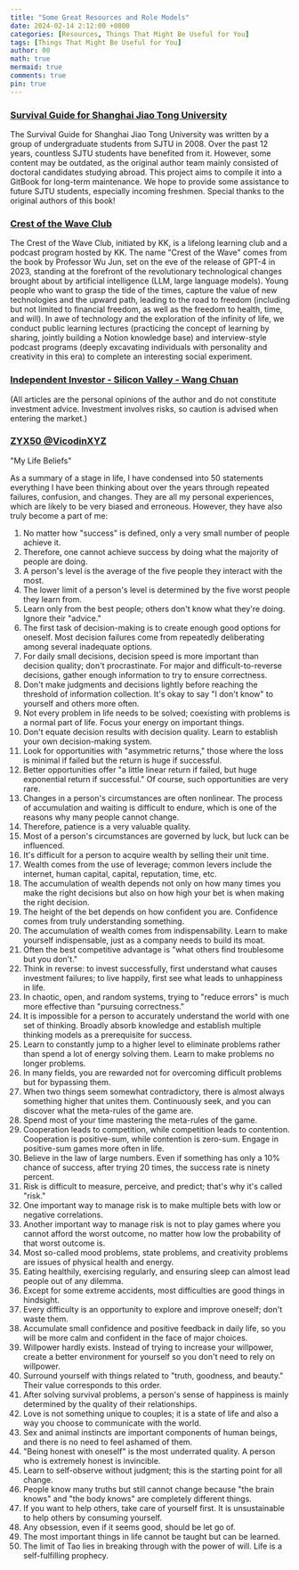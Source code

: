 ```yaml
---
title: "Some Great Resources and Role Models"
date: 2024-02-14 2:12:00 +0800
categories: [Resources, Things That Might Be Useful for You]
tags: [Things That Might Be Useful for You]
author: 00
math: true
mermaid: true
comments: true
pin: true
---
```


### [Survival Guide for Shanghai Jiao Tong University](https://survivesjtu.gitbook.io/survivesjtumanual/)

The Survival Guide for Shanghai Jiao Tong University was written by a group of undergraduate students from SJTU in 2008. Over the past 12 years, countless SJTU students have benefited from it. However, some content may be outdated, as the original author team mainly consisted of doctoral candidates studying abroad. This project aims to compile it into a GitBook for long-term maintenance. We hope to provide some assistance to future SJTU students, especially incoming freshmen. Special thanks to the original authors of this book!

### [Crest of the Wave Club](https://confused-gym-8fc.notion.site/dc7ab3f3ddad46fea4de7ff995a7a4ab)

The Crest of the Wave Club, initiated by KK, is a lifelong learning club and a podcast program hosted by KK. The name "Crest of the Wave" comes from the book by Professor Wu Jun, set on the eve of the release of GPT-4 in 2023, standing at the forefront of the revolutionary technological changes brought about by artificial intelligence (LLM, large language models). Young people who want to grasp the tide of the times, capture the value of new technologies and the upward path, leading to the road to freedom (including but not limited to financial freedom, as well as the freedom to health, time, and will). In awe of technology and the exploration of the infinity of life, we conduct public learning lectures (practicing the concept of learning by sharing, jointly building a Notion knowledge base) and interview-style podcast programs (deeply excavating individuals with personality and creativity in this era) to complete an interesting social experiment.

### [Independent Investor - Silicon Valley - Wang Chuan](https://chuan.us/)

(All articles are the personal opinions of the author and do not constitute investment advice. Investment involves risks, so caution is advised when entering the market.)

### [ZYX50 @VicodinXYZ](https://weibo.com/u/1977585731)

"My Life Beliefs"

As a summary of a stage in life, I have condensed into 50 statements everything I have been thinking about over the years through repeated failures, confusion, and changes. They are all my personal experiences, which are likely to be very biased and erroneous. However, they have also truly become a part of me:

1. No matter how "success" is defined, only a very small number of people achieve it.
2. Therefore, one cannot achieve success by doing what the majority of people are doing.
3. A person's level is the average of the five people they interact with the most.
4. The lower limit of a person's level is determined by the five worst people they learn from.
5. Learn only from the best people; others don't know what they're doing. Ignore their "advice."
6. The first task of decision-making is to create enough good options for oneself. Most decision failures come from repeatedly deliberating among several inadequate options.
7. For daily small decisions, decision speed is more important than decision quality; don't procrastinate. For major and difficult-to-reverse decisions, gather enough information to try to ensure correctness.
8. Don't make judgments and decisions lightly before reaching the threshold of information collection. It's okay to say "I don't know" to yourself and others more often.
9. Not every problem in life needs to be solved; coexisting with problems is a normal part of life. Focus your energy on important things.
10. Don't equate decision results with decision quality. Learn to establish your own decision-making system.
11. Look for opportunities with "asymmetric returns," those where the loss is minimal if failed but the return is huge if successful.
12. Better opportunities offer "a little linear return if failed, but huge exponential return if successful." Of course, such opportunities are very rare.
13. Changes in a person's circumstances are often nonlinear. The process of accumulation and waiting is difficult to endure, which is one of the reasons why many people cannot change.
14. Therefore, patience is a very valuable quality.
15. Most of a person's circumstances are governed by luck, but luck can be influenced.
16. It's difficult for a person to acquire wealth by selling their unit time.
17. Wealth comes from the use of leverage; common levers include the internet, human capital, capital, reputation, time, etc.
18. The accumulation of wealth depends not only on how many times you make the right decisions but also on how high your bet is when making the right decision.
19. The height of the bet depends on how confident you are. Confidence comes from truly understanding something.
20. The accumulation of wealth comes from indispensability. Learn to make yourself indispensable, just as a company needs to build its moat.
21. Often the best competitive advantage is "what others find troublesome but you don't."
22. Think in reverse: to invest successfully, first understand what causes investment failures; to live happily, first see what leads to unhappiness in life.
23. In chaotic, open, and random systems, trying to "reduce errors" is much more effective than "pursuing correctness."
24. It is impossible for a person to accurately understand the world with one set of thinking. Broadly absorb knowledge and establish multiple thinking models as a prerequisite for success.
25. Learn to constantly jump to a higher level to eliminate problems rather than spend a lot of energy solving them. Learn to make problems no longer problems.
26. In many fields, you are rewarded not for overcoming difficult problems but for bypassing them.
27. When two things seem somewhat contradictory, there is almost always something higher that unites them. Continuously seek, and you can discover what the meta-rules of the game are.
28. Spend most of your time mastering the meta-rules of the game.
29. Cooperation leads to competition, while competition leads to contention. Cooperation is positive-sum, while contention is zero-sum. Engage in positive-sum games more often in life.
30. Believe in the law of large numbers. Even if something has only a 10% chance of success, after trying 20 times, the success rate is ninety percent.
31. Risk is difficult to measure, perceive, and predict; that's why it's called "risk."
32. One important way to manage risk is to make multiple bets with low or negative correlations.
33. Another important way to manage risk is not to play games where you cannot afford the worst outcome, no matter how low the probability of that worst outcome is.
34. Most so-called mood problems, state problems, and creativity problems are issues of physical health and energy.
35. Eating healthily, exercising regularly, and ensuring sleep can almost lead people out of any dilemma.
36. Except for some extreme accidents, most difficulties are good things in hindsight.
37. Every difficulty is an opportunity to explore and improve oneself; don't waste them.
38. Accumulate small confidence and positive feedback in daily life, so you will be more calm and confident in the face of major choices.
39. Willpower hardly exists. Instead of trying to increase your willpower, create a better environment for yourself so you don't need to rely on willpower.
40. Surround yourself with things related to "truth, goodness, and beauty." Their value corresponds to this order.
41. After solving survival problems, a person's sense of happiness is mainly determined by the quality of their relationships.
42. Love is not something unique to couples; it is a state of life and also a way you choose to communicate with the world.
43. Sex and animal instincts are important components of human beings, and there is no need to feel ashamed of them.
44. "Being honest with oneself" is the most underrated quality. A person who is extremely honest is invincible.
45. Learn to self-observe without judgment; this is the starting point for all change.
46. People know many truths but still cannot change because "the brain knows" and "the body knows" are completely different things.
47. If you want to help others, take care of yourself first. It is unsustainable to help others by consuming yourself.
48. Any obsession, even if it seems good, should be let go of.
49. The most important things in life cannot be taught but can be learned.
50. The limit of Tao lies in breaking through with the power of will. Life is a self-fulfilling prophecy.

